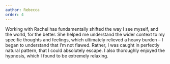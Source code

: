 ```yaml
---
author: Rebecca
order: 4
---
```

Working with Rachel has fundamentally shifted the way I see myself, and the world, for the better. She helped me understand the wider context to my specific thoughts and feelings, which ultimately relieved a heavy burden – I began to understand that I’m not flawed. Rather, I was caught in perfectly natural pattern, that I could absolutely escape. I also thoroughly enjoyed the hypnosis, which I found to be extremely relaxing.

